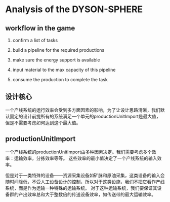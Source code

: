 # Analysis of the DYSON-SPHERE

## workflow in the game

1. confirm a list of tasks

2. build a pipeline for the required productions

3. make sure the energy support is available

4. input material to the max capacity of this pipeline

5. consume the production to complete the task

## 设计核心

一个产线系统的运行效率会受到多方面因素的影响，为了让设计思路清晰，我们默认固定的设计前提所有的系统满足一个单元的productionUnitImport是最大值，但是不需要考虑如何达到这个最大值。

## productionUnitImport

一个产线系统的productionUnitImport由多种因素决定。我们需要考虑多个效率：运输效率，分拣效率等等。 这些效率的最小值决定了一个产线系统的输入效率。

但是对于一类特殊的设备——资源采集设备如矿脉和原油采集，这类设备的输入会随时间降低，不受人工设备设计的控制，所以对于这类设施，我们不把它看作产线系统，而是作为运输一种特殊的运输系统。
对于这种运输系统，我们要保证其设备群的产出效率总和大于整数倍的传送设备效率，如传送带的最大运输效率。
